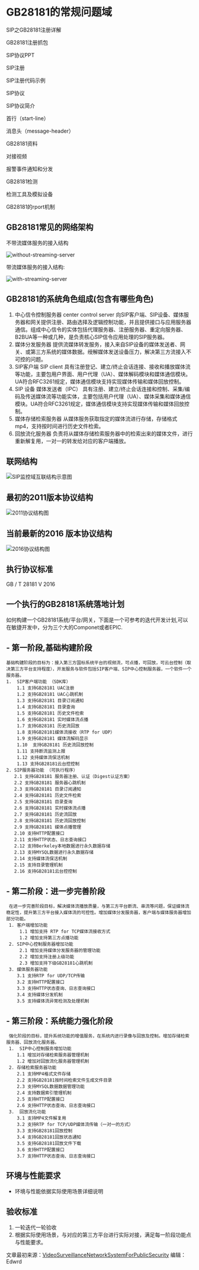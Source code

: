 
# GB28181的常规问题域

SIP之GB28181注册详解

GB28181注册抓包

SIP协议PPT

SIP注册

SIP注册代码示例

SIP协议

SIP协议简介

首行（start-line）

消息头（message-header）

GB28181资料

对接视频

报警事件通知和分发

GB28181检测

检测工具及模拟设备

GB28181的rport机制

## GB28181常见的网络架构

不带流媒体服务的接入结构

![without-streaming-server](../images/without-streaming-server.jpg)

带流媒体服务的接入结构:

![with-streaming-server](../images/with-streaming-server.jpg)

## GB28181的系统角色组成(包含有哪些角色)

 1.  中心信令控制服务器 center control server
     向SIP客户端、SIP设备、媒体服务器和网关提供注册、路由选择及逻辑控制功能，并且提供接口与应用服务器通信。组成中心信令的实体包括代理服务器、注册服务器、重定向服务器、B2BUA等一种或几种，是负责核心SIP信令应用处理的SIP服务器。
 2. 媒体分发服务器 
     提供流媒体转发服务，接入来自SIP设备的媒体发送者、网关、或第三方系统的媒体数据。绶解媒体发送设备压力，解决第三方流接入不可控的问题。
 3.  SIP客户端 SIP client
     具有注册登记、建立/终止会话连接、接收和播放媒体流等功能，主要包用户界面、用户代理（UA）、媒体解码模块和媒体通信模块。UA符合RFC3261规定，媒体通信模块支持实现媒体传输和媒体回放控制。
 4.  SIP 设备 媒体发送者（IPC）
     具有注册、建立/终止会话连接和控制、采集/编码及传送媒体流等功能实体，主要包括用户代理（UA）、媒体采集和媒体通信模块。UA符合RFC3261规定，媒体通信模块支持实现媒体传输和媒体回放控制。
 5.  媒体存储检索服务器
      从媒体服务获取指定的媒体流进行存储，存储格式mp4，支持按时间进行历史文件检索。
 6.  回放流化服务器
     负责将从媒体存储检索服务器中的检索出来的媒体文件，进行重新解复用，一对一的转发给对应的客户端播放。
     
 ## 联网结构
![SIP监控域互联结构示意图](http://img.blog.csdn.net/20171229093728289?watermark/2/text/aHR0cDovL2Jsb2cuY3Nkbi5uZXQvc2xfMTk4Nw==/font/5a6L5L2T/fontsize/400/fill/I0JBQkFCMA==/dissolve/70/gravity/SouthEast)

## 最初的2011版本协议结构
![2011协议结构图](http://img.blog.csdn.net/20171229093550291?watermark/2/text/aHR0cDovL2Jsb2cuY3Nkbi5uZXQvc2xfMTk4Nw==/font/5a6L5L2T/fontsize/400/fill/I0JBQkFCMA==/dissolve/70/gravity/SouthEast)

## 当前最新的2016 版本协议结构

![2016协议结构图](http://img.blog.csdn.net/20171229093619277?watermark/2/text/aHR0cDovL2Jsb2cuY3Nkbi5uZXQvc2xfMTk4Nw==/font/5a6L5L2T/fontsize/400/fill/I0JBQkFCMA==/dissolve/70/gravity/SouthEast)
## 执行协议标准
   GB / T 28181 V 2016

## 一个执行的GB28181系统落地计划

如何构建一个GB28181系统/平台/网关，下面是一个可参考的迭代开发计划,可以在敏捷开发中，分为三个大的Componet或者EPIC.

## - 第一阶段,基础构建阶段
    基础构建阶段的目标为：接入第三方国标系统平台的视频流，可点播，可回放，可云台控制（取决第三方平台支持程度），开发服务与软件包括SIP客户端、SIP中心控制服务器，一个软件一个服务器。
    1.  SIP客户端功能 （SDK库）
        1.1 支持GB28181 UAC注册
        1.2 支持GB28181 UAC心跳机制
        1.3 支持GB28181 目录订阅通知
        1.4 支持GB28181 目录查询
        1.5 支持GB28181 历史文件检索
        1.6 支持GB28181 实时媒体流点播
        1.7 支持GB28181 历史流回放
        1.8 支持GB28181媒体流接收（RTP for UDP）
        1.9 支持GB28181 媒体流解码显示
        1.10  支持GB28181 历史流回放控制
        1.11 支持断流监测上报
        1.12 支持媒体流保活机制
        1.13 支持GB28181云台控控制
    2. SIP服务器功能 （可执行程序）
       2.1 支持GB28181 服务器注册、认证（Digest认证方案）
       2.2 支持GB28181 服务器心跳机制
       2.3 支持GB28181 目录订阅通知
       2.4 支持GB28181 历史文件检索
       2.5 支持GB28181 目录查询
       2.6 支持GB28181 实时媒体流点播
       2.7 支持GB28181 历史流回放
       2.8 支持GB28181 历史流回放控制
       2.9 支持GB28181 媒体点播管理
       2.10 支持HTTP配置接口
       2.11 支持HTTP状态、日志查询接口
       2.12 支持Berkeley本地数据进行永久数据存储
       2.13 支持MYSQL数据进行永久数据存储       
       2.14 支持媒体流保活机制
       2.15 支持目录管理机制
       2.16 支持GB28181云台控控制
       
## - 第二阶段：进一步完善阶段
     在进一步完善阶段目标，解决媒体流播放质量，与第三方平台断流、串流等问题，保证媒体流稳定性，提升第三方平台接入媒体流的可控性。增加媒体分发服务器，客户端与媒体服务器增加部分功能。
     1. 客户端增加功能
         1.1 增加支持 RTP for TCP媒体流接收方式
         1.2 增加支持第三方点播功能
     2. SIP中心控制服务器增加功能
         2.1 增加支持媒体分发服务器的管理功能
         2.2 增加支持注册上级功能
         2.3 增加支持下级GB28181心跳机制
     3. 媒体服务器功能
        3.1 支持RTP for UDP/TCP传输
        3.2 支持HTTP配置接口
        3.3 支持HTTP状态查询、日志查询接口
        3.4 支持媒体分发机制
        3.5 支持媒体流异常检测及处理机制
     
## - 第三阶段：系统能力强化阶段
     强化阶段的目标，提升系统功能的增值服务，在系统内进行录像与回放及控制。增加存储检索服务器、回放流化服务器。
     1.  SIP中心控制服务增加功能
        1.1 增加对存储检索服务器管理机制
        1.2 增加对回放流化服务器管理机制
     2. 存储检索服务器功能
        2.1 支持MP4格式文件存储
        2.2 支持GB28181按时间检索文件生成文件目录
        2.3 支持MYSQL数据数据管理功能
        2.4 支持数据索引管理机制
        2.5 支持HTTP配置接口
        2.6 支持HTTP状态查询、日志查询接口
     3.  回放流化功能  
        3.1 支持MP4文件解复用
        3.2 支持RTP for TCP/UDP媒体流传输（一对一的方式）
        3.3 支持GB28181回放控制
        3.4 支持GB28181回放状态通知
        3.5 支持GB28181回放文件下载
        3.6 支持HTTP配置接口
        3.7 支持HTTP状态查询、日志查询接口    

## 环境与性能要求

- 环境与性能依据实际使用场景详细说明

## 验收标准

1. 一轮迭代一轮验收
2.  根据实际使用场景，与对应的第三方平台进行实际对接，满足每一阶段功能点与性能要求。


文章最初来源：[VideoSurveillanceNetworkSystemForPublicSecurity](https://github.com/songlei150/gb28181/wiki/VideoSurveillanceNetworkSystemForPublicSecurity) 编辑：Edwrd
